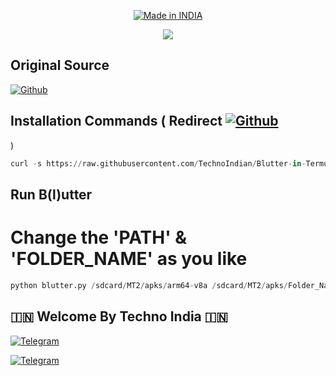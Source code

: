 <p align="center">
<a href="https://t.me/rktechnoindians"><img title="Made in INDIA" src="https://img.shields.io/badge/MADE%20IN-INDIA-SCRIPT?colorA=%23ff8100&colorB=%23017e40&colorC=%23ff0000&style=for-the-badge"></a>
</p>

<a name="readme-top"></a>



<p align="center"> 
<a href="https://t.me/rktechnoindians"><img src="https://readme-typing-svg.herokuapp.com?font=Fira+Code&weight=800&size=35&pause=1000&color=F74848&center=true&vCenter=true&random=false&width=435&lines=𝐁(𝐥)𝐮𝐭𝐭𝐞𝐫-𝐢𝐧-𝐓𝐞𝐫𝐦𝐮𝐱" /></a>
 </p>

## Original Source
[![Github](https://img.shields.io/badge/GitHub-red?style=for-the-badge&logo=github)](https://github.com/dedshit/blutter-termux)


## Installation Commands ( Redirect [![Github](https://img.shields.io/badge/GitHub-red?style=for-the-badge&logo=github)](https://github.com/dedshit/blutter-termux)
 )
```python
curl -s https://raw.githubusercontent.com/TechnoIndian/Blutter-in-Termux/main/Blutter-in-Termux.sh | bash
```

## Run B(l)utter
# Change the 'PATH' & 'FOLDER_NAME' as you like
```python
python blutter.py /sdcard/MT2/apks/arm64-v8a /sdcard/MT2/apks/Folder_Name
```


## 🇮🇳 Welcome By Techno India 🇮🇳

[![Telegram](https://img.shields.io/badge/TELEGRAM-CHANNEL-red?style=for-the-badge&logo=telegram)](https://t.me/rktechnoindians)
  </a><p>
[![Telegram](https://img.shields.io/badge/TELEGRAM-OWNER-red?style=for-the-badge&logo=telegram)](https://t.me/RK_TECHNO_INDIA)
</p>

